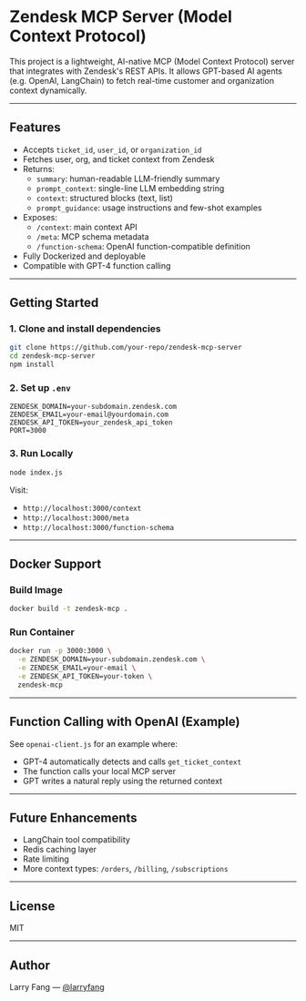 # Zendesk MCP Server (Model Context Protocol)

This project is a lightweight, AI-native MCP (Model Context Protocol) server that integrates with Zendesk's REST APIs. It allows GPT-based AI agents (e.g. OpenAI, LangChain) to fetch real-time customer and organization context dynamically.

---

## Features

- Accepts `ticket_id`, `user_id`, or `organization_id`
- Fetches user, org, and ticket context from Zendesk
- Returns:
  - `summary`: human-readable LLM-friendly summary
  - `prompt_context`: single-line LLM embedding string
  - `context`: structured blocks (text, list)
  - `prompt_guidance`: usage instructions and few-shot examples
- Exposes:
  - `/context`: main context API
  - `/meta`: MCP schema metadata
  - `/function-schema`: OpenAI function-compatible definition
- Fully Dockerized and deployable
- Compatible with GPT-4 function calling

---

## Getting Started

### 1. Clone and install dependencies

```bash
git clone https://github.com/your-repo/zendesk-mcp-server
cd zendesk-mcp-server
npm install
```

### 2. Set up `.env`

```env
ZENDESK_DOMAIN=your-subdomain.zendesk.com
ZENDESK_EMAIL=your-email@yourdomain.com
ZENDESK_API_TOKEN=your_zendesk_api_token
PORT=3000
```

### 3. Run Locally

```bash
node index.js
```

Visit:

- `http://localhost:3000/context`
- `http://localhost:3000/meta`
- `http://localhost:3000/function-schema`

---

## Docker Support

### Build Image

```bash
docker build -t zendesk-mcp .
```

### Run Container

```bash
docker run -p 3000:3000 \
  -e ZENDESK_DOMAIN=your-subdomain.zendesk.com \
  -e ZENDESK_EMAIL=your-email \
  -e ZENDESK_API_TOKEN=your-token \
  zendesk-mcp
```

---

## Function Calling with OpenAI (Example)

See `openai-client.js` for an example where:

- GPT-4 automatically detects and calls `get_ticket_context`
- The function calls your local MCP server
- GPT writes a natural reply using the returned context

---

## Future Enhancements

- LangChain tool compatibility
- Redis caching layer
- Rate limiting
- More context types: `/orders`, `/billing`, `/subscriptions`

---

## License

MIT

---

## Author

Larry Fang — [@larryfang](https://github.com/larryfang)



